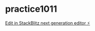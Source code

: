 # practice1011

[Edit in StackBlitz next generation editor ⚡️](https://stackblitz.com/~/github.com/zhni05/practice1011)